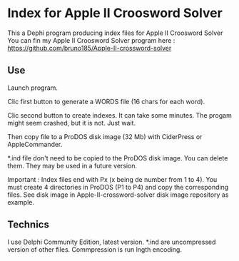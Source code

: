 # Index for Apple II Croosword Solver
This a Dephi program producing index files for Apple II Croosword Solver
You can fin my Apple II Croosword Solver program here : 
https://github.com/bruno185/Apple-II-crossword-solver

## Use
Launch program.

Clic first button to generate a WORDS file (16 chars for each word).

Clic second button to create indexes. It can take some minutes. The progam might seem crashed, but it is not. Just wait.

Then copy file to a ProDOS disk image (32 Mb) with CiderPress or AppleCommander. 

*.ind file don't need to be copied to the ProDOS disk image. You can delete them. They may be used in a future version. 

Important  : Index files end with Px (x being de number from 1 to 4). You must create 4 directories in ProDOS (P1 to P4) and copy the corresponding files. See disk image in Apple-II-crossword-solver disk image repository as example.

## Technics
I use Delphi Community Edition, latest version.
*.ind are uncompressed version of other files.
Commpression is run lngth encoding.
